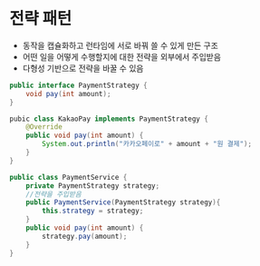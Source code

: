 # 전략 패턴
- 동작을 캡슐화하고 런타임에 서로 바꿔 쓸 수 있게 만든 구조 
- 어떤 일을 어떻게 수행할지에 대한 전략을 외부에서 주입받음
- 다형성 기반으로 전략을 바꿀 수 있음

```java
public interface PaymentStrategy {
    void pay(int amount);
}

pubic class KakaoPay implements PaymentStrategy {
    @Override
    public void pay(int amount) {
        System.out.println("카카오페이로" + amount + "원 결제");
    }
}

public class PaymentService {
    private PaymentStrategy strategy;
    //전략을 주입받음 
    public PaymentService(PaymentStrategy strategy){
        this.strategy = strategy;
    }
    public void pay(int amount) {
        strategy.pay(amount);
    }
}
```
